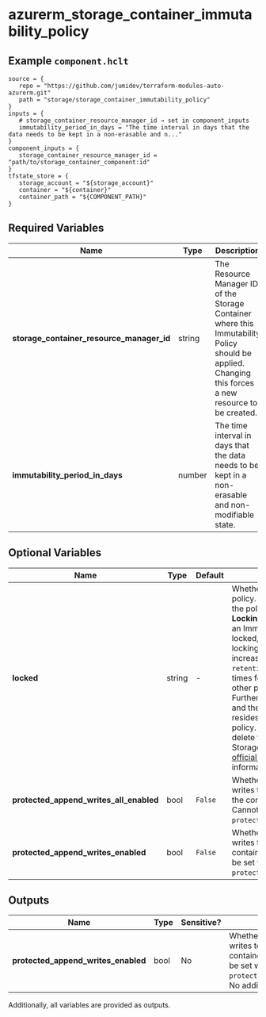 # azurerm_storage_container_immutability_policy



## Example `component.hclt`

```hcl
source = {
   repo = "https://github.com/jumidev/terraform-modules-auto-azurerm.git"   
   path = "storage/storage_container_immutability_policy"   
}
inputs = {
   # storage_container_resource_manager_id → set in component_inputs
   immutability_period_in_days = "The time interval in days that the data needs to be kept in a non-erasable and n..."   
}
component_inputs = {
   storage_container_resource_manager_id = "path/to/storage_container_component:id"   
}
tfstate_store = {
   storage_account = "${storage_account}"   
   container = "${container}"   
   container_path = "${COMPONENT_PATH}"   
}
```

## Required Variables

| Name | Type |  Description |
| ---- | --------- |  ----------- |
| **storage_container_resource_manager_id** | string |  The Resource Manager ID of the Storage Container where this Immutability Policy should be applied. Changing this forces a new resource to be created. | 
| **immutability_period_in_days** | number |  The time interval in days that the data needs to be kept in a non-erasable and non-modifiable state. | 

## Optional Variables

| Name | Type |  Default  |  Description |
| ---- | --------- |  ----------- | ----------- |
| **locked** | string |  -  |  Whether to lock this immutability policy. Cannot be set to `false` once the policy has been locked. !> **Locking an Immutability Policy** Once an Immutability Policy has been locked, it cannot be unlocked. After locking, it will only be possible to increase the value for `retention_period_in_days` up to 5 times for the lifetime of the policy. No other properties will be updateable. Furthermore, the Storage Container and the Storage Account in which it resides will become protected by the policy. It will no longer be possible to delete the Storage Container or the Storage Account. Please refer to [official documentation](https://learn.microsoft.com/en-us/azure/storage/blobs/immutable-policy-configure-container-scope?tabs=azure-portal#lock-a-time-based-retention-policy) for more information. | 
| **protected_append_writes_all_enabled** | bool |  `False`  |  Whether to allow protected append writes to block and append blobs to the container. Defaults to `false`. Cannot be set with `protected_append_writes_enabled`. | 
| **protected_append_writes_enabled** | bool |  `False`  |  Whether to allow protected append writes to append blobs to the container. Defaults to `false`. Cannot be set with `protected_append_writes_all_enabled`. | 



## Outputs

| Name | Type | Sensitive? | Description |
| ---- | ---- | --------- | --------- |
| **protected_append_writes_enabled** | bool | No  | Whether to allow protected append writes to append blobs to the container. Defaults to `false`. Cannot be set with `protected_append_writes_all_enabled`. No additional attributes are exported. | 

Additionally, all variables are provided as outputs.

